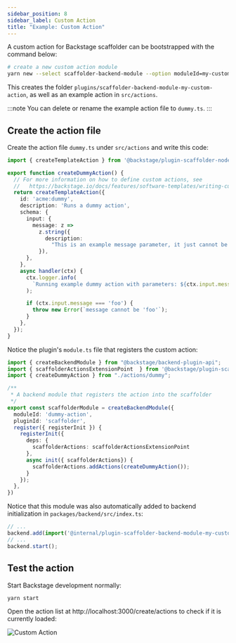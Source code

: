 ```yaml
---
sidebar_position: 8
sidebar_label: Custom Action
title: "Example: Custom Action"
---
```


A custom action for Backstage scaffolder can be bootstrapped with the command below:

```bash
# create a new custom action module
yarn new --select scaffolder-backend-module --option moduleId=my-custom-action
```

This creates the folder `plugins/scaffolder-backend-module-my-custom-action`, as well as an example action in `src/actions`.

:::note
You can delete or rename the example action file to `dummy.ts`.
:::

## Create the action file

Create the action file `dummy.ts` under `src/actions` and write this code:

```ts
import { createTemplateAction } from '@backstage/plugin-scaffolder-node';

export function createDummyAction() {
  // For more information on how to define custom actions, see
  //   https://backstage.io/docs/features/software-templates/writing-custom-actions
  return createTemplateAction({
    id: 'acme:dummy',
    description: 'Runs a dummy action',
    schema: {
      input: {
        message: z =>
          z.string({
            description:
              "This is an example message parameter, it just cannot be 'foo'",
          }),
      },
    },
    async handler(ctx) {
      ctx.logger.info(
        `Running example dummy action with parameters: ${ctx.input.message}`,
      );

      if (ctx.input.message === 'foo') {
        throw new Error(`message cannot be 'foo'`);
      }
    },
  });
}
```

Notice the plugin's `module.ts` file that registers the custom action:

```ts
import { createBackendModule } from "@backstage/backend-plugin-api";
import { scaffolderActionsExtensionPoint  } from '@backstage/plugin-scaffolder-node/alpha';
import { createDummyAction } from "./actions/dummy";

/**
 * A backend module that registers the action into the scaffolder
 */
export const scaffolderModule = createBackendModule({
  moduleId: 'dummy-action',
  pluginId: 'scaffolder',
  register({ registerInit }) {
    registerInit({
      deps: {
        scaffolderActions: scaffolderActionsExtensionPoint
      },
      async init({ scaffolderActions}) {
        scaffolderActions.addActions(createDummyAction());
      }
    });
  },
})
```

Notice that this module was also automatically added to backend initialization in `packages/backend/src/index.ts`:

```ts
// ...
backend.add(import('@internal/plugin-scaffolder-backend-module-my-custom-action'));
// ...
backend.start();
```

## Test the action

Start Backstage development normally:

```bash
yarn start
```

Open the action list at http://localhost:3000/create/actions to check if it is currently loaded:

![Custom Action](/img/assets/custom-action.png)

